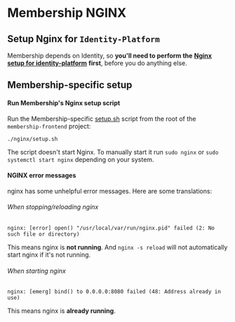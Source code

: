 # Membership NGINX

## Setup Nginx for `Identity-Platform`

Membership depends on Identity, so **you'll need to perform the**
[**Nginx setup for identity-platform**](https://github.com/guardian/identity-platform/tree/master/nginx)
**first**, before you do anything else.

## Membership-specific setup

#### Run Membership's Nginx setup script

Run the Membership-specific [setup.sh](setup.sh) script from the root
of the `membership-frontend` project:

```
./nginx/setup.sh
```

The script doesn't start Nginx. To manually start it run `sudo nginx` or `sudo systemctl start nginx`
depending on your system.

#### NGINX error messages

nginx has some unhelpful error messages. Here are some translations:

###### When stopping/reloading nginx
```
nginx: [error] open() "/usr/local/var/run/nginx.pid" failed (2: No such file or directory)
```

This means nginx is **not running**. And `nginx -s reload` will not automatically start nginx if it's not running.

###### When starting nginx
```
nginx: [emerg] bind() to 0.0.0.0:8080 failed (48: Address already in use)
```

This means nginx is **already running**.
